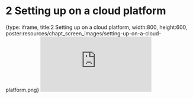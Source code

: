 # 2 Setting up on a cloud platform
 
{type: iframe, title:2 Setting up on a cloud platform, width:800, height:600, poster:resources/chapt_screen_images/setting-up-on-a-cloud-platform.png}
![](https://sayumiyork.github.io/c-moor-ottr-generic/setting-up-on-a-cloud-platform.html)
 

 
